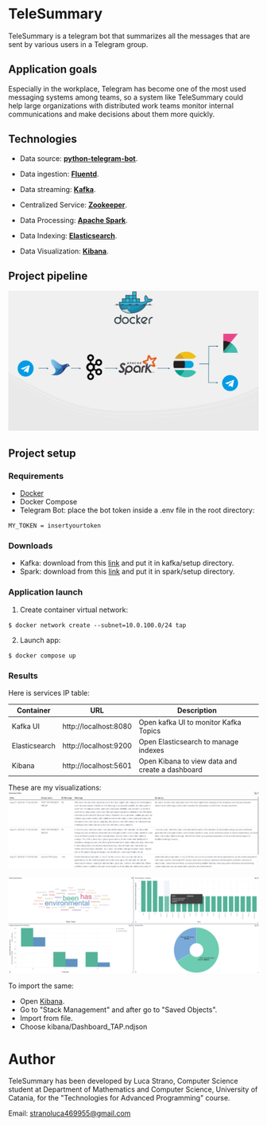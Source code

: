 # TeleSummary

TeleSummary is a telegram bot that summarizes all the messages that are sent by various users in a Telegram group.

## Application goals


Especially in the workplace, Telegram has become one of the most used messaging systems among teams, so a system like TeleSummary could help large organizations with distributed work teams monitor internal communications and make decisions about them more quickly.


## Technologies 


- Data source: **[python-telegram-bot](https://python-telegram-bot.org/)**.

- Data ingestion: **[Fluentd](https://www.fluentd.org/)**.

- Data streaming: **[Kafka](https://kafka.apache.org/)**.

- Centralized Service: **[Zookeeper](https://zookeeper.apache.org/)**.

- Data Processing: **[Apache Spark](https://spark.apache.org/)**.

- Data Indexing: **[Elasticsearch](https://www.elastic.co/elasticsearch)**.

- Data Visualization: **[Kibana](https://www.elastic.co/kibana)**.


## Project pipeline
![Pipeline](presentation/images/pipeline.png)


## Project setup

### Requirements
- [Docker](https://www.docker.com/)
- Docker Compose
- Telegram Bot: place the bot token inside a .env file in the root directory:
```
MY_TOKEN = insertyourtoken
```
### Downloads
- Kafka: download from this [link](https://downloads.apache.org/kafka/3.6.2/kafka_2.13-3.6.2.tgz) and put it in kafka/setup directory.
- Spark: download from this [link](https://dlcdn.apache.org/spark/spark-3.4.3/spark-3.4.3-bin-hadoop3.tgz) and put it in spark/setup directory.


### Application launch

1. Create container virtual network:

```
$ docker network create --subnet=10.0.100.0/24 tap
```

2. Launch app:

```
$ docker compose up
```


### Results

Here is services IP table:

| Container     | URL                                        | Description                                     |
| ------------- | ------------------------------------------ | ----------------------------------------------- |
| Kafka UI      | http://localhost:8080                      | Open kafka UI to monitor Kafka Topics           |
| Elasticsearch | http://localhost:9200                      | Open Elasticsearch to manage indexes            |
| Kibana        | http://localhost:5601                      | Open Kibana to view data and create a dashboard |

These are my visualizations:
![Kibana table](presentation/images/summary-table-kibana.png)

![kibana dashboard](presentation/images/dashboard-kibana.png)

To import the same:
- Open [Kibana](localhost:5601).
- Go to "Stack Management" and after go to "Saved Objects".
- Import from file.
- Choose kibana/Dashboard_TAP.ndjson

# Author
TeleSummary has been developed by Luca Strano, Computer Science student at Department of Mathematics and Computer Science, University of Catania, for the "Technologies for Advanced Programming" course.

Email: stranoluca469955@gmail.com